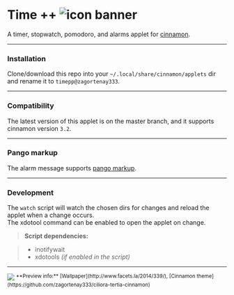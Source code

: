 # Time ++ ![icon banner](https://i.imgur.com/9YeawvE.png)

A timer, stopwatch, pomodoro, and alarms applet for
[cinnamon](https://github.com/linuxmint/Cinnamon/tree/master/js/ui).

---

### Installation

Clone/download this repo into your `~/.local/share/cinnamon/applets` dir and
rename it to `timepp@zagortenay333`.

---

### Compatibility

The latest version of this applet is on the master branch, and it supports
cinnamon version `3.2`.

---

### Pango markup

The alarm message supports [pango markup](https://developer.gnome.org/pango/stable/PangoMarkupFormat.html).

---

### Development

The `watch` script will watch the chosen dirs for changes and reload the applet
when a change occurs.  
The xdotool command can be enabled to open the applet on change.

> **Script dependencies:**

> * inotifywait
> * xdotools _(if enabled in the script)_

---

<img src="http://i.imgur.com/XOSL077.png" id="preview">
<sup>**Preview info:** [Wallpaper](http://www.facets.la/2014/339/), [Cinnamon theme](https://github.com/zagortenay333/ciliora-tertia-cinnamon)</sup>

